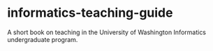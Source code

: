 # informatics-teaching-guide
A short book on teaching in the University of Washington Informatics undergraduate program.

